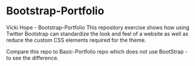 # Bootstrap-Portfolio
Vicki Hope - Bootstrap-Portfolio
This repository exercise shows how using Twitter Bootstrap can standardize the look and feel of a website
as well as reduce the custom CSS elements required for the theme. 

Compare this repo to Basic-Portfolio repo which does not use BootStrap - to see the difference.


